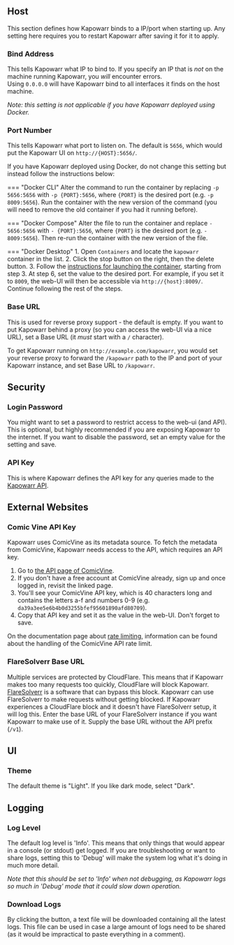 ## Host

This section defines how Kapowarr binds to a IP/port when starting up. Any setting here requires you to restart Kapowarr after saving it for it to apply.

### Bind Address

This tells Kapowarr what IP to bind to. If you specify an IP that is _not_ on the machine running Kapowarr, you _will_ encounter errors.  
Using `0.0.0.0` will have Kapowarr bind to all interfaces it finds on the host machine.

_Note: this setting is not applicable if you have Kapowarr deployed using Docker._

### Port Number

This tells Kapowarr what port to listen on. The default is `5656`, which would put the Kapowarr UI on `http://{HOST}:5656/`.

If you have Kapowarr deployed using Docker, do not change this setting but instead follow the instructions below:

=== "Docker CLI"
    Alter the command to run the container by replacing `-p 5656:5656` with `-p {PORT}:5656`, where `{PORT}` is the desired port (e.g. `-p 8009:5656`). Run the container with the new version of the command (you will need to remove the old container if you had it running before).

=== "Docker Compose"
    Alter the file to run the container and replace `- 5656:5656` with `- {PORT}:5656`, where `{PORT}` is the desired port (e.g. `- 8009:5656`). Then re-run the container with the new version of the file.

=== "Docker Desktop"
	1. Open `Containers` and locate the `kapowarr` container in the list.
	2. Click the stop button on the right, then the delete button.
	3. Follow the [instructions for launching the container](../installation/docker.md#launch-container), starting from step 3. At step 6, set the value to the desired port. For example, if you set it to `8009`, the web-UI will then be accessible via `http://{host}:8009/`. Continue following the rest of the steps.

### Base URL

This is used for reverse proxy support - the default is empty. If you want to put Kapowarr behind a proxy (so you can access the web-UI via a nice URL), set a Base URL (it _must_ start with a `/` character).  

To get Kapowarr running on `http://example.com/kapowarr`, you would set your reverse proxy to forward the `/kapowarr` path to the IP and port of your Kapowarr instance, and set Base URL to `/kapowarr`.

## Security

### Login Password

You might want to set a password to restrict access to the web-ui (and API). This is optional, but highly recommended if you are exposing Kapowarr to the internet. If you want to disable the password, set an empty value for the setting and save.

### API Key

This is where Kapowarr defines the API key for any queries made to the [Kapowarr API](../other_docs/api.md).

## External Websites

### Comic Vine API Key

Kapowarr uses ComicVine as its metadata source. To fetch the metadata from ComicVine, Kapowarr needs access to the API, which requires an API key.

1. Go to [the API page of ComicVine](https://comicvine.gamespot.com/api/).
2. If you don't have a free account at ComicVine already, sign up and once logged in, revisit the linked page.
3. You'll see your ComicVine API key, which is 40 characters long and contains the letters a-f and numbers 0-9 (e.g. `da39a3ee5e6b4b0d3255bfef95601890afd80709`).
4. Copy that API key and set it as the value in the web-UI. Don't forget to save.

On the documentation page about [rate limiting](../other_docs/rate_limiting.md), information can be found about the handling of the ComicVine API rate limit.

### FlareSolverr Base URL

Multiple services are protected by CloudFlare. This means that if Kapowarr makes too many requests too quickly, CloudFlare will block Kapowarr. [FlareSolverr](https://github.com/FlareSolverr/FlareSolverr) is a software that can bypass this block. Kapowarr can use FlareSolverr to make requests without getting blocked. If Kapowarr experiences a CloudFlare block and it doesn't have FlareSolverr setup, it will log this. Enter the base URL of your FlareSolverr instance if you want Kapowarr to make use of it. Supply the base URL without the API prefix (`/v1`).

## UI

### Theme

The default theme is "Light". If you like dark mode, select "Dark".

## Logging

### Log Level

The default log level is 'Info'. This means that only things that would appear in a console (or stdout) get logged. If you are troubleshooting or want to share logs, setting this to 'Debug' will make the system log what it's doing in much more detail.  

_Note that this should be set to 'Info' when not debugging, as Kapowarr logs so much in 'Debug' mode that it could slow down operation._

### Download Logs

By clicking the button, a text file will be downloaded containing all the latest logs. This file can be used in case a large amount of logs need to be shared (as it would be impractical to paste everything in a comment).
